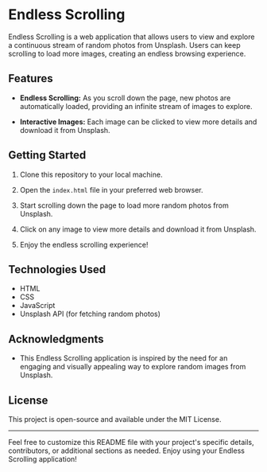 # Endless Scrolling

Endless Scrolling is a web application that allows users to view and explore a continuous stream of random photos from Unsplash. Users can keep scrolling to load more images, creating an endless browsing experience.

## Features

- **Endless Scrolling:** As you scroll down the page, new photos are automatically loaded, providing an infinite stream of images to explore.

- **Interactive Images:** Each image can be clicked to view more details and download it from Unsplash.

## Getting Started

1. Clone this repository to your local machine.

2. Open the `index.html` file in your preferred web browser.

3. Start scrolling down the page to load more random photos from Unsplash.

4. Click on any image to view more details and download it from Unsplash.

5. Enjoy the endless scrolling experience!

## Technologies Used

- HTML
- CSS
- JavaScript
- Unsplash API (for fetching random photos)

## Acknowledgments

- This Endless Scrolling application is inspired by the need for an engaging and visually appealing way to explore random images from Unsplash.

## License

This project is open-source and available under the MIT License.

---

Feel free to customize this README file with your project's specific details, contributors, or additional sections as needed. Enjoy using your Endless Scrolling application!
